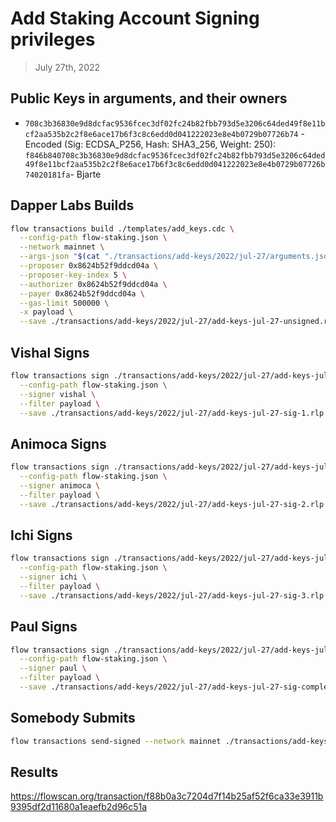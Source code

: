 # Add Staking Account Signing privileges

> July 27th, 2022

## Public Keys in arguments, and their owners

- `708c3b36830e9d8dcfac9536fcec3df02fc24b82fbb793d5e3206c64ded49f8e11bcf2aa535b2c2f8e6ace17b6f3c8c6edd0d041222023e8e4b0729b07726b74` - Encoded (Sig: ECDSA_P256, Hash: SHA3_256, Weight: 250): `f846b840708c3b36830e9d8dcfac9536fcec3df02fc24b82fbb793d5e3206c64ded49f8e11bcf2aa535b2c2f8e6ace17b6f3c8c6edd0d041222023e8e4b0729b07726b74020181fa`- Bjarte

## Dapper Labs Builds

```sh
flow transactions build ./templates/add_keys.cdc \
  --config-path flow-staking.json \
  --network mainnet \
  --args-json "$(cat "./transactions/add-keys/2022/jul-27/arguments.json")" \
  --proposer 0x8624b52f9ddcd04a \
  --proposer-key-index 5 \
  --authorizer 0x8624b52f9ddcd04a \
  --payer 0x8624b52f9ddcd04a \
  --gas-limit 500000 \
  -x payload \
  --save ./transactions/add-keys/2022/jul-27/add-keys-jul-27-unsigned.rlp
```

## Vishal Signs

```sh
flow transactions sign ./transactions/add-keys/2022/jul-27/add-keys-jul-27-unsigned.rlp \
  --config-path flow-staking.json \
  --signer vishal \
  --filter payload \
  --save ./transactions/add-keys/2022/jul-27/add-keys-jul-27-sig-1.rlp
```

## Animoca Signs

```sh
flow transactions sign ./transactions/add-keys/2022/jul-27/add-keys-jul-27-sig-1.rlp \
  --config-path flow-staking.json \
  --signer animoca \
  --filter payload \
  --save ./transactions/add-keys/2022/jul-27/add-keys-jul-27-sig-2.rlp
```

## Ichi Signs

```sh
flow transactions sign ./transactions/add-keys/2022/jul-27/add-keys-jul-27-sig-2.rlp \
  --config-path flow-staking.json \
  --signer ichi \
  --filter payload \
  --save ./transactions/add-keys/2022/jul-27/add-keys-jul-27-sig-3.rlp
```

## Paul Signs

```sh
flow transactions sign ./transactions/add-keys/2022/jul-27/add-keys-jul-27-sig-3.rlp \
  --config-path flow-staking.json \
  --signer paul \
  --filter payload \
  --save ./transactions/add-keys/2022/jul-27/add-keys-jul-27-sig-complete.rlp
```


## Somebody Submits

```sh
flow transactions send-signed --network mainnet ./transactions/add-keys/2022/jul-27/add-keys-jul-27-sig-complete.rlp
```

## Results

https://flowscan.org/transaction/f88b0a3c7204d7f14b25af52f6ca33e3911b9395df2d11680a1eaefb2d96c51a
